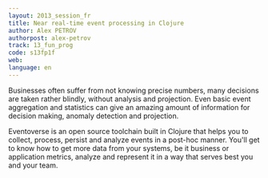 ```yaml
---
layout: 2013_session_fr
title: Near real-time event processing in Clojure
author: Alex PETROV
authorpost: alex-petrov
track: 13_fun_prog
code: s13fp1f
web:
language: en
---
```


Businesses often suffer from not knowing precise numbers, many decisions are taken rather blindly, without analysis and projection. Even basic event aggregation and statistics can give an amazing amount of information for decision making, anomaly detection and projection.

Eventoverse is an open source toolchain built in Clojure that helps you to collect, process, persist and analyze events in a post-hoc manner. You'll get to know how to get more data from your systems, be it business or application metrics, analyze and represent it in a way that serves best you and your team.
